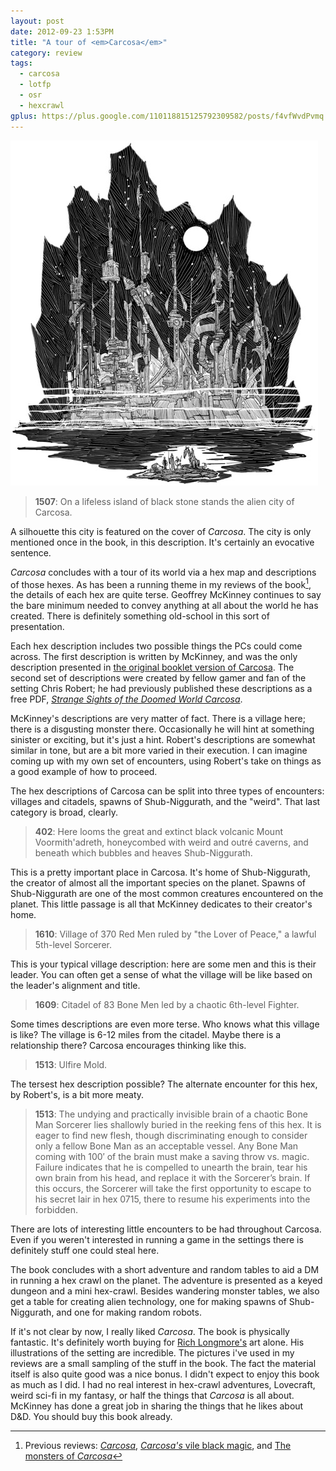 ```yaml
---
layout: post
date: 2012-09-23 1:53PM
title: "A tour of <em>Carcosa</em>"
category: review
tags:
  - carcosa
  - lotfp
  - osr
  - hexcrawl
gplus: https://plus.google.com/110118815125792309582/posts/f4vfWvdPvmq
---
```


<img src="/assets/img/city-of-carcosa.jpg" width="492px" style="margin:0 auto">

> **1507**: On a lifeless island of black stone stands the alien city of Carcosa.

A silhouette this city is featured on the cover of _Carcosa_. The city is only mentioned once in the book, in this description. It's certainly an evocative sentence.

_Carcosa_ concludes with a tour of its world via a hex map and descriptions of those hexes. As has been a running theme in my reviews of the book[^1], the details of each hex are quite terse. Geoffrey McKinney continues to say the bare minimum needed to convey anything at all about the world he has created. There is definitely something old-school in this sort of presentation.

Each hex description includes two possible things the PCs could come across. The first description is written by McKinney, and was the only description presented in [the original booklet version of Carcosa][booklet]. The second set of descriptions were created by fellow gamer and fan of the setting Chris Robert; he had previously published these descriptions as a free PDF, [_Strange Sights of the Doomed World Carcosa_][doomed].

McKinney's descriptions are very matter of fact. There is a village here; there is a disgusting monster there. Occasionally he will hint at something sinister or exciting, but it's just a hint. Robert's descriptions are somewhat similar in tone, but are a bit more varied in their execution. I can imagine coming up with my own set of encounters, using Robert's take on things as a good example of how to proceed.

The hex descriptions of Carcosa can be split into three types of encounters: villages and citadels, spawns of Shub-Niggurath, and the "weird". That last category is broad, clearly.

> **402**: Here looms the great and extinct black volcanic Mount Voormith'adreth, honeycombed with weird and outré caverns, and beneath which bubbles and heaves Shub-Niggurath.

This is a pretty important place in Carcosa. It's home of Shub-Niggurath, the creator of almost all the important species on the planet. Spawns of Shub-Niggurath are one of the most common creatures encountered on the planet. This little passage is all that McKinney dedicates to their creator's home.

> **1610**: Village of 370 Red Men ruled by "the Lover of Peace," a lawful 5th-level Sorcerer.

This is your typical village description: here are some men and this is their leader. You can often get a sense of what the village will be like based on the leader's alignment and title.

> **1609**: Citadel of 83 Bone Men led by a chaotic 6th-level Fighter.

Some times descriptions are even more terse. Who knows what this village is like? The village is 6-12 miles from the citadel. Maybe there is a relationship there? Carcosa encourages thinking like this.

> **1513**: Ulfire Mold.

The tersest hex description possible? The alternate encounter for this hex, by Robert's, is a bit more meaty.

> **1513**: The undying and practically invisible brain of a chaotic Bone Man Sorcerer lies shallowly buried in the reeking fens of this hex. It is eager to find new flesh, though discriminating enough to consider only a fellow Bone Man as an acceptable vessel. Any Bone Man coming with 100′ of the brain must make a saving throw vs. magic. Failure indicates that he is compelled to unearth the brain, tear his own brain from his head, and replace it with the Sorcerer’s brain. If this occurs, the Sorcerer will take the first opportunity to escape to his secret lair in hex 0715, there to resume his experiments into the forbidden.

There are lots of interesting little encounters to be had throughout Carcosa. Even if you weren't interested in running a game in the settings there is definitely stuff one could steal here.

The book concludes with a short adventure and random tables to aid a DM in running a hex crawl on the planet. The adventure is presented as a keyed dungeon and a mini hex-crawl. Besides wandering monster tables, we also get a table for creating alien technology, one for making spawns of Shub-Niggurath, and one for making random robots.

If it's not clear by now, I really liked _Carcosa_. The book is physically fantastic. It's definitely worth buying for [Rich Longmore's][art] art alone. His illustrations of the setting are incredible. The pictures i've used in my reviews are a small sampling of the stuff in the book. The fact the material itself is also quite good was a nice bonus. I didn't expect to enjoy this book as much as I did. I had no real interest in hex-crawl adventures, Lovecraft, weird sci-fi in my fantasy, or half the things that _Carcosa_ is all about. McKinney has done a great job in sharing the things that he likes about D&D. You should buy this book already.

[^1]: Previous reviews: [_Carcosa_][i], [_Carcosa's_ vile black magic][ii], and [The monsters of _Carcosa_][iii]

[booklet]: http://index.rpg.net/display-entry.phtml?mainid=13196
[doomed]: http://index.rpg.net/display-entry.phtml?mainid=13864
[art]: http://richlongmoreillustration.blogspot.ca/
[i]: /blog/carcosa-i
[ii]: /blog/carcosa-ii
[iii]: /blog/carcosa-iii
[carcosa-img]: /assets/img/city-of-carcosa.jpg
